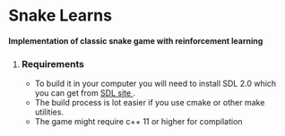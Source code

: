 # Snake Learns
#### Implementation of classic snake game with reinforcement learning
1. ### Requirements 
    * To build it in your computer you will need to install SDL 2.0 which you can get from [SDL site ](https://www.libsdl.org).
    * The build process is lot easier if you use cmake or other make utilities.
    * The game might require c++ 11 or higher for compilation
  
